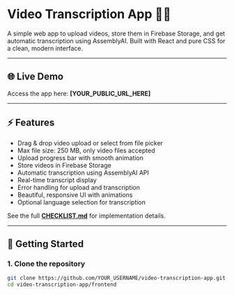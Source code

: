 # Video Transcription App 🎥📝

A simple web app to upload videos, store them in Firebase Storage, and get automatic transcription using AssemblyAI. Built with React and pure CSS for a clean, modern interface.

---

## 🌐 Live Demo

Access the app here: **[YOUR_PUBLIC_URL_HERE]**

---

## ⚡ Features

- Drag & drop video upload or select from file picker
- Max file size: 250 MB, only video files accepted
- Upload progress bar with smooth animation
- Store videos in Firebase Storage
- Automatic transcription using AssemblyAI API
- Real-time transcript display
- Error handling for upload and transcription
- Beautiful, responsive UI with animations
- Optional language selection for transcription

See the full **[CHECKLIST.md](./CHECKLIST.md)** for implementation details.

---

## 🚀 Getting Started

### 1. Clone the repository

```bash
git clone https://github.com/YOUR_USERNAME/video-transcription-app.git
cd video-transcription-app/frontend
